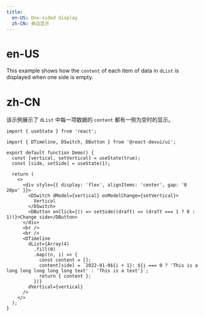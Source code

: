 ```yaml
---
title:
  en-US: One-sided display
  zh-CN: 单边显示
---
```


# en-US

This example shows how the `content` of each item of data in `dList` is displayed when one side is empty.

# zh-CN

该示例展示了 `dList` 中每一项数据的 `content` 都有一侧为空时的显示。

```tsx
import { useState } from 'react';

import { DTimeline, DSwitch, DButton } from '@react-devui/ui';

export default function Demo() {
  const [vertical, setVertical] = useState(true);
  const [side, setSide] = useState(1);

  return (
    <>
      <div style={{ display: 'flex', alignItems: 'center', gap: '0 20px' }}>
        <DSwitch dModel={vertical} onModelChange={setVertical}>
          Vertical
        </DSwitch>
        <DButton onClick={() => setSide((draft) => (draft === 1 ? 0 : 1))}>Change side</DButton>
      </div>
      <br />
      <br />
      <DTimeline
        dList={Array(4)
          .fill(0)
          .map((n, i) => {
            const content = [];
            content[side] = `2022-01-0${i + 1}: ${i === 0 ? 'This is a long long long long long text' : 'This is a text'}`;
            return { content };
          })}
        dVertical={vertical}
      />
    </>
  );
}
```
